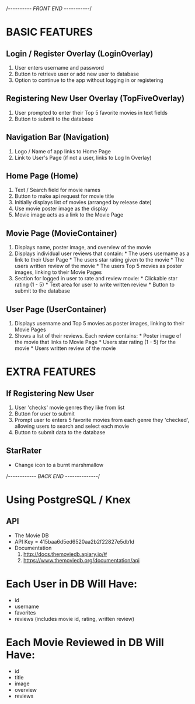 
/*---------- FRONT END -----------*/

# BASIC FEATURES

## Login / Register Overlay (LoginOverlay)
  1. User enters username and password
  2. Button to retrieve user or add new user to database
  3. Option to continue to the app without logging in or registering

## Registering New User Overlay (TopFiveOverlay)
  1. User prompted to enter their Top 5 favorite movies in text fields
  2. Button to submit to the database

## Navigation Bar (Navigation)
  1. Logo / Name of app links to Home Page
  2. Link to User's Page (if not a user, links to Log In Overlay)

## Home Page (Home)
  1. Text / Search field for movie names
  2. Button to make api request for movie title
  3. Initially displays list of movies (arranged by release date)
  4. Use movie poster image as the display
  5. Movie image acts as a link to the Movie Page

## Movie Page (MovieContainer)
  1. Displays name, poster image, and overview of the movie
  2. Displays individual user reviews that contain:
    * The users username as a link to their User Page
    * The users star rating given to the movie
    * The users written review of the movie
    * The users Top 5 movies as poster images, linking to their Movie Pages
  3. Section for logged in user to rate and review movie:
    * Clickable star rating (1 - 5)
    * Text area for user to write written review
    * Button to submit to the database

## User Page (UserContainer)
  1. Displays username and Top 5 movies as poster images, linking to their Movie Pages
  2. Shows a list of their reviews. Each review contains:
    * Poster image of the movie that links to Movie Page
    * Users star rating (1 - 5) for the movie
    * Users written review of the movie


# EXTRA FEATURES

## If Registering New User
  1. User 'checks' movie genres they like from list
  2. Button for user to submit
  3. Prompt user to enters 5 favorite movies from each genre they 'checked', allowing users to search and select each movie
  4. Button to submit data to the database


## StarRater
  * Change icon to a burnt marshmallow



/*------------ BACK END --------------*/

# Using PostgreSQL / Knex

## API
  * The Movie DB
  * API Key = 415baa6d5ed6520aa2b2f22827e5db1d
  * Documentation
    1. http://docs.themoviedb.apiary.io/#
    2. https://www.themoviedb.org/documentation/api

# Each User in DB Will Have:
  * id    
  * username  
  * favorites
  * reviews (includes movie id, rating, written review)

# Each Movie Reviewed in DB Will Have:
  * id
  * title
  * image
  * overview
  * reviews
